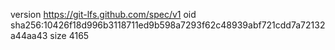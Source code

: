 version https://git-lfs.github.com/spec/v1
oid sha256:10426f18d996b3118711ed9b598a7293f62c48939abf721cdd7a72132a44aa43
size 4165
